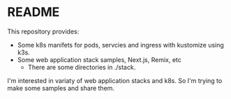 # README
This repository provides:
* Some k8s manifets for pods, servcies and ingress with kustomize using k3s.
* Some web application stack samples, Next.js, Remix, etc
  - There are some directories in ./stack.

I'm interested in variaty of web application stacks and k8s.
So I'm trying to make some samples and share them.

